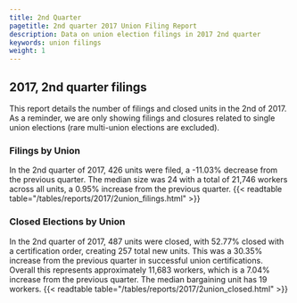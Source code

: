 ```yaml
---
title: 2nd Quarter 
pagetitle: 2nd quarter 2017 Union Filing Report
description: Data on union election filings in 2017 2nd quarter 
keywords: union filings
weight: 1
---
```


## 2017, 2nd quarter filings

This report details the number of filings and closed units in the 2nd of 2017. As a reminder, we are only showing filings and closures related to single union elections (rare multi-union elections are excluded).

### Filings by Union
In the 2nd quarter of 2017, 426 units were filed, a -11.03% decrease from the previous quarter. The median size was 24 with a total of 21,746 workers across all units, a 0.95% increase from the previous quarter.
{{< readtable table="/tables/reports/2017/2union_filings.html" >}}

### Closed Elections by Union
In the 2nd quarter of 2017, 487 units were closed, with 52.77% closed with a certification order, creating 257 total new units. This was a 30.35% increase from the previous quarter in successful union certifications. Overall this represents approximately 11,683 workers, which is a 7.04% increase from the previous quarter. The median bargaining unit has 19 workers.
{{< readtable table="/tables/reports/2017/2union_closed.html" >}}
